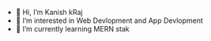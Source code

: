 - 👋 Hi, I’m Kanish kRaj
- 👀 I’m interested in Web Devlopment and App Devlopment
- 🌱 I’m currently learning MERN stak
<!-- 💞️ I’m looking to collaborate on ...
- 📫 How to reach me ...
- 😄 Pronouns: ...
- ⚡ Fun fact: ...-->

<!---
KanishkRajTech/KanishkRajTech is a ✨ special ✨ repository because its `README.md` (this file) appears on your GitHub profile.
You can click the Preview link to take a look at your changes.
--->
